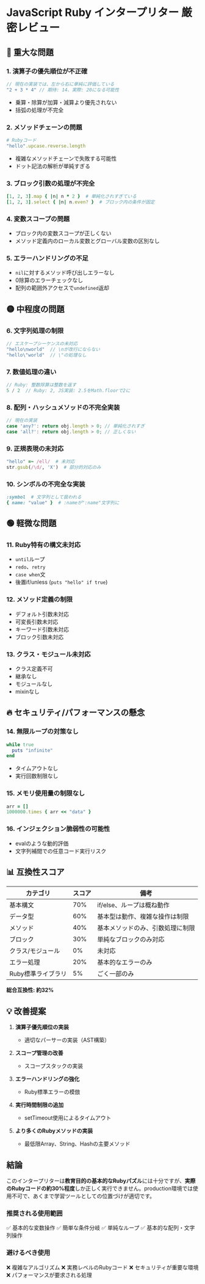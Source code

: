 # JavaScript Ruby インタープリター 厳密レビュー

## 🔴 重大な問題

### 1. **演算子の優先順位が不正確**
```javascript
// 現在の実装では、左から右に単純に評価している
"2 + 3 * 4" // 期待: 14、実際: 20になる可能性
```
- 乗算・除算が加算・減算より優先されない
- 括弧の処理が不完全

### 2. **メソッドチェーンの問題**
```ruby
# Rubyコード
"hello".upcase.reverse.length
```
- 複雑なメソッドチェーンで失敗する可能性
- ドット記法の解析が単純すぎる

### 3. **ブロック引数の処理が不完全**
```ruby
[1, 2, 3].map { |n| n * 2 }  # 単純化されすぎている
[1, 2, 3].select { |n| n.even? }  # ブロック内の条件が固定
```

### 4. **変数スコープの問題**
- ブロック内の変数スコープが正しくない
- メソッド定義内のローカル変数とグローバル変数の区別なし

### 5. **エラーハンドリングの不足**
- `nil`に対するメソッド呼び出しエラーなし
- 0除算のエラーチェックなし
- 配列の範囲外アクセスで`undefined`返却

## 🟡 中程度の問題

### 6. **文字列処理の制限**
```javascript
// エスケープシーケンスの未対応
"hello\nworld"  // \nが改行にならない
"hello\"world"  // \"の処理なし
```

### 7. **数値処理の違い**
```javascript
// Ruby: 整数除算は整数を返す
5 / 2  // Ruby: 2, JS実装: 2.5をMath.floorで2に
```

### 8. **配列・ハッシュメソッドの不完全実装**
```javascript
// 現在の実装
case 'any?': return obj.length > 0; // 単純化されすぎ
case 'all?': return obj.length > 0; // 正しくない
```

### 9. **正規表現の未対応**
```ruby
"hello" =~ /ell/  # 未対応
str.gsub(/\d/, 'X')  # 部分的対応のみ
```

### 10. **シンボルの不完全な実装**
```ruby
:symbol  # 文字列として扱われる
{ name: "value" }  # :nameが":name"文字列に
```

## 🟢 軽微な問題

### 11. **Ruby特有の構文未対応**
- `until`ループ
- `redo`、`retry`
- `case when`文
- 後置if/unless (`puts "hello" if true`)

### 12. **メソッド定義の制限**
- デフォルト引数未対応
- 可変長引数未対応
- キーワード引数未対応
- ブロック引数未対応

### 13. **クラス・モジュール未対応**
- クラス定義不可
- 継承なし
- モジュールなし
- mixinなし

## 🔥 セキュリティ/パフォーマンスの懸念

### 14. **無限ループの対策なし**
```ruby
while true
  puts "infinite"
end
```
- タイムアウトなし
- 実行回数制限なし

### 15. **メモリ使用量の制限なし**
```ruby
arr = []
1000000.times { arr << "data" }
```

### 16. **インジェクション脆弱性の可能性**
- evalのような動的評価
- 文字列補間での任意コード実行リスク

## 📊 互換性スコア

| カテゴリ | スコア | 備考 |
|---------|--------|------|
| 基本構文 | 70% | if/else、ループは概ね動作 |
| データ型 | 60% | 基本型は動作、複雑な操作は制限 |
| メソッド | 40% | 基本メソッドのみ、引数処理に制限 |
| ブロック | 30% | 単純なブロックのみ対応 |
| クラス/モジュール | 0% | 未対応 |
| エラー処理 | 20% | 基本的なエラーのみ |
| Ruby標準ライブラリ | 5% | ごく一部のみ |

**総合互換性: 約32%**

## 💡 改善提案

1. **演算子優先順位の実装**
   - 適切なパーサーの実装（AST構築）
   
2. **スコープ管理の改善**
   - スコープスタックの実装
   
3. **エラーハンドリングの強化**
   - Ruby標準エラーの模倣
   
4. **実行時間制限の追加**
   - setTimeout使用によるタイムアウト
   
5. **より多くのRubyメソッドの実装**
   - 最低限Array、String、Hashの主要メソッド

## 結論

このインタープリターは**教育目的の基本的なRubyパズル**には十分ですが、**実際のRubyコードの約30%程度**しか正しく実行できません。production環境では使用不可で、あくまで学習ツールとしての位置づけが適切です。

### 推奨される使用範囲
✅ 基本的な変数操作
✅ 簡単な条件分岐
✅ 単純なループ
✅ 基本的な配列・文字列操作

### 避けるべき使用
❌ 複雑なアルゴリズム
❌ 実務レベルのRubyコード
❌ セキュリティが重要な環境
❌ パフォーマンスが要求される処理